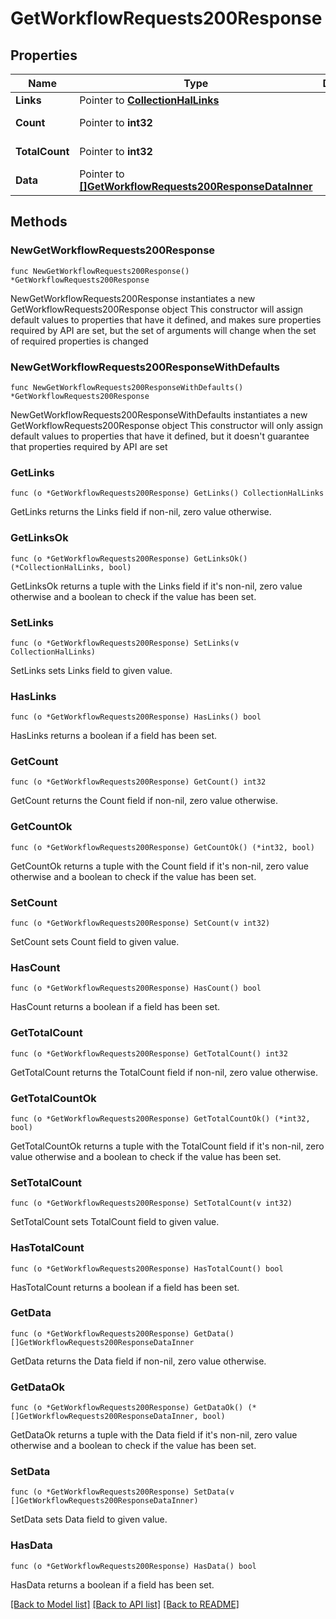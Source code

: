# GetWorkflowRequests200Response

## Properties

Name | Type | Description | Notes
------------ | ------------- | ------------- | -------------
**Links** | Pointer to [**CollectionHalLinks**](CollectionHalLinks.md) |  | [optional] 
**Count** | Pointer to **int32** |  | [optional] [readonly] 
**TotalCount** | Pointer to **int32** |  | [optional] [readonly] 
**Data** | Pointer to [**[]GetWorkflowRequests200ResponseDataInner**](GetWorkflowRequests200ResponseDataInner.md) |  | [optional] [readonly] 

## Methods

### NewGetWorkflowRequests200Response

`func NewGetWorkflowRequests200Response() *GetWorkflowRequests200Response`

NewGetWorkflowRequests200Response instantiates a new GetWorkflowRequests200Response object
This constructor will assign default values to properties that have it defined,
and makes sure properties required by API are set, but the set of arguments
will change when the set of required properties is changed

### NewGetWorkflowRequests200ResponseWithDefaults

`func NewGetWorkflowRequests200ResponseWithDefaults() *GetWorkflowRequests200Response`

NewGetWorkflowRequests200ResponseWithDefaults instantiates a new GetWorkflowRequests200Response object
This constructor will only assign default values to properties that have it defined,
but it doesn't guarantee that properties required by API are set

### GetLinks

`func (o *GetWorkflowRequests200Response) GetLinks() CollectionHalLinks`

GetLinks returns the Links field if non-nil, zero value otherwise.

### GetLinksOk

`func (o *GetWorkflowRequests200Response) GetLinksOk() (*CollectionHalLinks, bool)`

GetLinksOk returns a tuple with the Links field if it's non-nil, zero value otherwise
and a boolean to check if the value has been set.

### SetLinks

`func (o *GetWorkflowRequests200Response) SetLinks(v CollectionHalLinks)`

SetLinks sets Links field to given value.

### HasLinks

`func (o *GetWorkflowRequests200Response) HasLinks() bool`

HasLinks returns a boolean if a field has been set.

### GetCount

`func (o *GetWorkflowRequests200Response) GetCount() int32`

GetCount returns the Count field if non-nil, zero value otherwise.

### GetCountOk

`func (o *GetWorkflowRequests200Response) GetCountOk() (*int32, bool)`

GetCountOk returns a tuple with the Count field if it's non-nil, zero value otherwise
and a boolean to check if the value has been set.

### SetCount

`func (o *GetWorkflowRequests200Response) SetCount(v int32)`

SetCount sets Count field to given value.

### HasCount

`func (o *GetWorkflowRequests200Response) HasCount() bool`

HasCount returns a boolean if a field has been set.

### GetTotalCount

`func (o *GetWorkflowRequests200Response) GetTotalCount() int32`

GetTotalCount returns the TotalCount field if non-nil, zero value otherwise.

### GetTotalCountOk

`func (o *GetWorkflowRequests200Response) GetTotalCountOk() (*int32, bool)`

GetTotalCountOk returns a tuple with the TotalCount field if it's non-nil, zero value otherwise
and a boolean to check if the value has been set.

### SetTotalCount

`func (o *GetWorkflowRequests200Response) SetTotalCount(v int32)`

SetTotalCount sets TotalCount field to given value.

### HasTotalCount

`func (o *GetWorkflowRequests200Response) HasTotalCount() bool`

HasTotalCount returns a boolean if a field has been set.

### GetData

`func (o *GetWorkflowRequests200Response) GetData() []GetWorkflowRequests200ResponseDataInner`

GetData returns the Data field if non-nil, zero value otherwise.

### GetDataOk

`func (o *GetWorkflowRequests200Response) GetDataOk() (*[]GetWorkflowRequests200ResponseDataInner, bool)`

GetDataOk returns a tuple with the Data field if it's non-nil, zero value otherwise
and a boolean to check if the value has been set.

### SetData

`func (o *GetWorkflowRequests200Response) SetData(v []GetWorkflowRequests200ResponseDataInner)`

SetData sets Data field to given value.

### HasData

`func (o *GetWorkflowRequests200Response) HasData() bool`

HasData returns a boolean if a field has been set.


[[Back to Model list]](../README.md#documentation-for-models) [[Back to API list]](../README.md#documentation-for-api-endpoints) [[Back to README]](../README.md)


